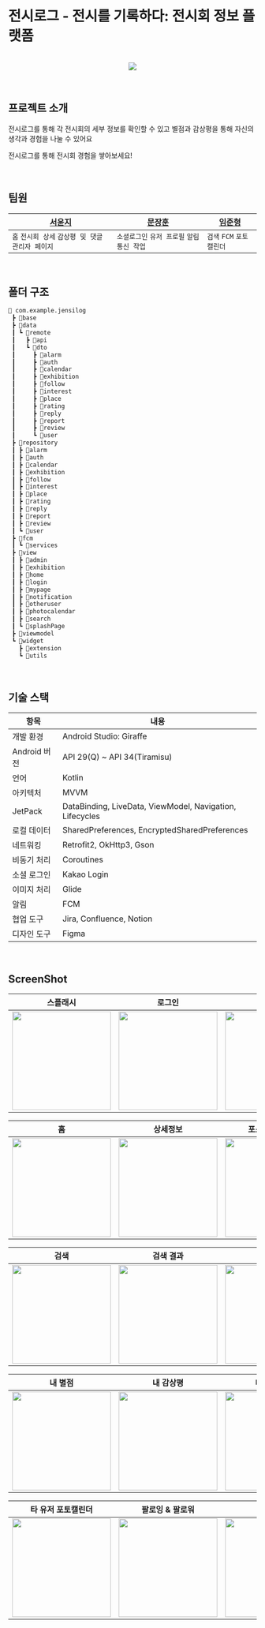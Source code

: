 # 전시로그 - 전시를 기록하다: 전시회 정보 플랫폼

<p align="center">
  <br>
  <img src="https://github.com/AndLetgo/2nd-Main-JeonsiLog-Client/blob/readme%231/assets/JeonsiLog_Asset_1080.jpg">
  <br>
</p>

<br>

## 프로젝트 소개
<p>전시로그를 통해 각 전시회의 세부 정보를 확인할 수 있고 별점과 감상평을 통해 자신의 생각과 경험을 나눌 수 있어요</p>
<p>전시로그를 통해 전시회 경험을 쌓아보세요!</p>

<br>

## 팀원
| [서윤지](https://github.com/syjeuion) | [문장훈](https://github.com/moondev03) | [임준형](https://github.com/Liminghing) |
| --- | --- | --- |
| `홈` `전시회 상세` `감상평 및 댓글` `관리자 페이지` | `소셜로그인` `유저 프로필` `알림` `통신 작업` | `검색` `FCM` `포토캘린더`  |

<br>

## 폴더 구조
```markdown
📂 com.example.jensilog
 ┣ 📂base
 ┣ 📂data
 ┃ ┗ 📂remote
 ┃   ┣ 📂api
 ┃   ┗ 📂dto
 ┃     ┣ 📂alarm
 ┃     ┣ 📂auth
 ┃     ┣ 📂calendar
 ┃     ┣ 📂exhibition
 ┃     ┣ 📂follow
 ┃     ┣ 📂interest
 ┃     ┣ 📂place
 ┃     ┣ 📂rating
 ┃     ┣ 📂reply
 ┃     ┣ 📂report
 ┃     ┣ 📂review
 ┃     ┗ 📂user
 ┣ 📂repository
 ┃ ┣ 📂alarm
 ┃ ┣ 📂auth
 ┃ ┣ 📂calendar
 ┃ ┣ 📂exhibition
 ┃ ┣ 📂follow
 ┃ ┣ 📂interest
 ┃ ┣ 📂place
 ┃ ┣ 📂rating
 ┃ ┣ 📂reply
 ┃ ┣ 📂report
 ┃ ┣ 📂review
 ┃ ┗ 📂user
 ┣ 📂fcm
 ┃ ┗ 📂services
 ┣ 📂view
 ┃ ┣ 📂admin
 ┃ ┣ 📂exhibition
 ┃ ┣ 📂home
 ┃ ┣ 📂login
 ┃ ┣ 📂mypage
 ┃ ┣ 📂notification
 ┃ ┣ 📂otheruser
 ┃ ┣ 📂photocalendar
 ┃ ┣ 📂search
 ┃ ┗ 📂splashPage
 ┣ 📂viewmodel
 ┗ 📂widget
   ┣ 📂extension
   ┗ 📂utils
```

<br>

## 기술 스택

| 항목             | 내용                               |
|-----------------|-------------------------------------|
| 개발 환경        | Android Studio: Giraffe             |
| Android 버전     | API 29(Q) ~ API 34(Tiramisu)         |
| 언어             | Kotlin                              |
| 아키텍처         | MVVM                                |
| JetPack          | DataBinding, LiveData, ViewModel, Navigation, Lifecycles |
| 로컬 데이터      | SharedPreferences, EncryptedSharedPreferences |
| 네트워킹         | Retrofit2, OkHttp3, Gson               |
| 비동기 처리      | Coroutines                          |
| 소셜 로그인      | Kakao Login                         |
| 이미지 처리      | Glide                               |
| 알림            | FCM                               |
| 협업 도구        | Jira, Confluence, Notion             |
| 디자인 도구      | Figma                               |

<br>

## ScreenShot
| 스플래시 | 로그인 | 약관동의 | 회원가입 |
| --- | --- | --- | --- |
| <img width="200" src="https://github.com/AndLetgo/2nd-Main-JeonsiLog-Client/blob/readme%231/assets/splash.jpg"> | <img width="200" src="https://github.com/AndLetgo/2nd-Main-JeonsiLog-Client/blob/readme%231/assets/login.jpg"> | <img width="200" src="https://github.com/AndLetgo/2nd-Main-JeonsiLog-Client/blob/readme%231/assets/tos.jpg" > |<img width="200" src="https://github.com/AndLetgo/2nd-Main-JeonsiLog-Client/blob/readme%231/assets/signup.jpg"> |

| 홈 | 상세정보 | 포스터 다운로드 | 리뷰 작성 |
| --- | --- | --- | --- |
| <img width="200" src="https://github.com/AndLetgo/2nd-Main-JeonsiLog-Client/blob/readme%231/assets/home.jpg" > | <img width="200" src="https://github.com/AndLetgo/2nd-Main-JeonsiLog-Client/blob/readme%231/assets/exhibition_info.jpg"> | <img width="200" src="https://github.com/AndLetgo/2nd-Main-JeonsiLog-Client/blob/readme%231/assets/poster_download.jpg"> | <img width="200" src="https://github.com/AndLetgo/2nd-Main-JeonsiLog-Client/blob/readme%231/assets/review_page.jpg"> |

| 검색 | 검색 결과 | 포토캘린더 | 포스터 불러오기 |
| --- | --- | --- | --- |
| <img width="200" src="https://github.com/AndLetgo/2nd-Main-JeonsiLog-Client/blob/readme%231/assets/search.jpg" > | <img width="200" src="https://github.com/AndLetgo/2nd-Main-JeonsiLog-Client/blob/readme%231/assets/search_result.jpg" > | <img width="200" src="https://github.com/AndLetgo/2nd-Main-JeonsiLog-Client/blob/readme%231/assets/calendar.jpg" > | <img width="200" src="https://github.com/AndLetgo/2nd-Main-JeonsiLog-Client/blob/readme%231/assets/calendar_poster.jpg" > |

| 내 별점 | 내 감상평 | 내 즐겨찾기 | 설정 |
| --- | --- | --- | --- |
| <img width="200" src="https://github.com/AndLetgo/2nd-Main-JeonsiLog-Client/blob/readme%231/assets/mypage_rating.jpg"> | <img width="200" src="https://github.com/AndLetgo/2nd-Main-JeonsiLog-Client/blob/readme%231/assets/mypage_review.jpg"> | <img width="200" src="https://github.com/AndLetgo/2nd-Main-JeonsiLog-Client/blob/readme%231/assets/mypage_interest.jpg"> | <img width="200" src="https://github.com/AndLetgo/2nd-Main-JeonsiLog-Client/blob/readme%231/assets/setting.jpg"> |

| 타 유저 포토캘린더 | 팔로잉 & 팔로워 | 활동 알림 | 전시 리마인더 알림 |
| --- | --- | --- | --- |
| <img width="200" src="https://github.com/AndLetgo/2nd-Main-JeonsiLog-Client/blob/readme%231/assets/otheruser_calendar.png"> | <img width="200" src="https://github.com/AndLetgo/2nd-Main-JeonsiLog-Client/blob/readme%231/assets/following.png"> | <img width="200" src="https://github.com/AndLetgo/2nd-Main-JeonsiLog-Client/blob/readme%231/assets/noti_activity.png"> | <img width="200" src="https://github.com/AndLetgo/2nd-Main-JeonsiLog-Client/blob/readme%231/assets/noti_exhibition.png"> |

